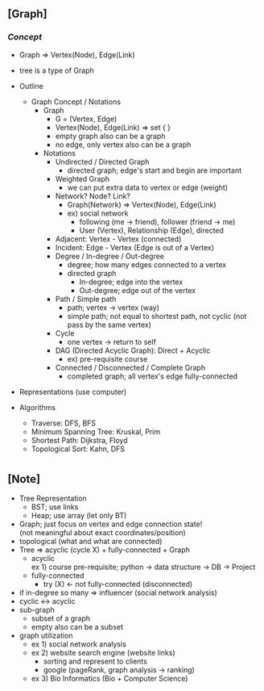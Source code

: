 ## [Graph]

### _Concept_

- Graph => Vertex(Node), Edge(Link)
- tree is a type of Graph

- Outline
  - Graph Concept / Notations
    - Graph
      - G = (Vertex, Edge)
      - Vertex(Node), Edge(Link) => set { }
      - empty graph also can be a graph
      - no edge, only vertex also can be a graph
    - Notations
      - Undirected / Directed Graph
        - directed graph; edge's start and begin are important
      - Weighted Graph
        - we can put extra data to vertex or edge (weight)
      - Network? Node? Link?
        - Graph(Network) => Vertex(Node), Edge(Link)
        - ex) social network
          - following (me -> friend), follower (friend -> me)
          - User (Vertex), Relationship (Edge), directed
      - Adjacent: Vertex - Vertex (connected)
      - Incident: Edge - Vertex (Edge is out of a Vertex)
      - Degree / In-degree / Out-degree
        - degree; how many edges connected to a vertex
        - directed graph
          - In-degree; edge into the vertex
          - Out-degree; edge out of the vertex
      - Path / Simple path
        - path; vertex -> vertex (way)
        - simple path; not equal to shortest path, not cyclic (not pass by the same vertex)
      - Cycle
        - one vertex -> return to self
      - DAG (Directed Acyclic Graph): Direct + Acyclic
        - ex) pre-requisite course
      - Connected / Disconnected / Complete Graph
        - completed graph; all vertex's edge fully-connected
- Representations (use computer)
- Algorithms
  - Traverse: DFS, BFS
  - Minimum Spanning Tree: Kruskal, Prim
  - Shortest Path: Dijkstra, Floyd
  - Topological Sort: Kahn, DFS

#

## [Note]

- Tree Representation
  - BST; use links
  - Heap; use array (let only BT)
- Graph; just focus on vertex and edge connection state! <br/>
  (not meaningful about exact coordinates/position)
- topological (what and what are connected)
- Tree => acyclic (cycle X) + fully-connected + Graph
  - acyclic <br/>
    ex 1) course pre-requisite; python -> data structure -> DB -> Project <br/>
  - fully-connected
    - try (X) <- not fully-connected (disconnected)
- if in-degree so many => influencer (social network analysis)
- cyclic <-> acyclic
- sub-graph
  - subset of a graph
  - empty also can be a subset
- graph utilization
  - ex 1) social network analysis
  - ex 2) website search engine (website links)
    - sorting and represent to clients
    - google (pageRank, graph analysis -> ranking)
  - ex 3) Bio Informatics (Bio + Computer Science)
